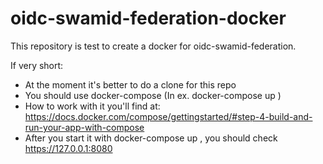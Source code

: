# oidc-swamid-federation-docker
This repository is test to create a docker for oidc-swamid-federation.

If very short: 
- At the moment it's better to do a clone for this repo
- You should use docker-compose (In ex. docker-compose up )
- How to work with it you'll find at: https://docs.docker.com/compose/gettingstarted/#step-4-build-and-run-your-app-with-compose
- After you start it with docker-compose up , you should check https://127.0.0.1:8080



